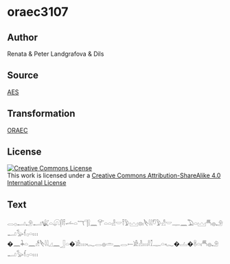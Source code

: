 # oraec3107

## Author

Renata & Peter Landgrafova & Dils

## Source

[AES](https://github.com/simondschweitzer/aes)

## Transformation

[ORAEC](https://oraec.github.io/)

## License

<a rel="license" href="http://creativecommons.org/licenses/by-sa/4.0/"><img alt="Creative Commons License" style="border-width:0" src="https://i.creativecommons.org/l/by-sa/4.0/88x31.png" /></a><br />This work is licensed under a <a rel="license" href="http://creativecommons.org/licenses/by-sa/4.0/">Creative Commons Attribution-ShareAlike 4.0 International License</a>

## Text

𓂋𓊪𓂝𓄂𓂝𓆤𓏏𓋨𓋴𓍋𓌡𓏏𓄓𓊹𓍛𓈖𓄝𓏏𓏏𓁐𓎟𓍋𓅱𓈉𓊖𓏤𓌸𓇋𓇋𓎸𓅱𓀭𓎟𓊃𓈖𓅐𓏏𓈉𓄪𓐍𓄂𓂝𓅭𓆳𓊪𓏏𓏥<br>
�𓈖𓇓𓏏𓈖𓀲𓌸𓇋𓇋𓈎𓈖𓃀𓏏�𓀀𓏥𓆑𓂋𓐍𓏛𓈖𓂋𓍿𓀀𓁐𓏥𓎛𓎿𓊃𓏏𓆑�𓐟�𓋸𓏏𓏤𓄪𓐍𓄂𓂝𓅭𓆳𓊪𓏏𓏥<br>
